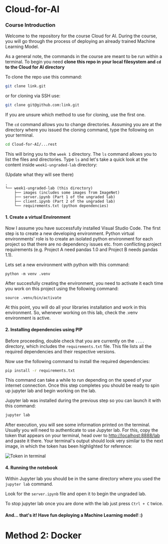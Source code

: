 # Cloud-for-AI

### Course Introduction 

Welcome to the repository for the course Cloud for AI. During the course, you will go through the process of deploying an already trained Machine Learning Model. 


As a general note, the commands in the course are meant to be run within a terminal. To begin you need **clone this repo in your local filesystem and `cd` to the Cloud for AI directory**

To clone the repo use this command:
```bash
git clone link.git
```

or for cloning via SSH use:
```bash
git clone git@github.com:link.git
```

If you are unsure which method to use for cloning, use the first one.

The `cd` command allows you to change directories. Assuming you are at the directory where you issued the cloning command, type the following on your terminal.
```bash
cd Cloud-for-AI/...rest
```
This will bring you to the `week 1` directory. The `ls` command allows you to list the files and directories.
Type `ls` and let's take a quick look at the content inside `week1-ungraded-lab` directory:

(Update what they will see there)
 
```
.
└── week1-ungraded-lab (this directory)
    ├── images (includes some images from ImageNet)
    ├── server.ipynb (Part 1 of the ungraded lab)
    ├── client.ipynb (Part 2 of the ungraded lab)
    └── requirements.txt (python dependencies)
```

#### 1. Create a virtual Environment

Now I assume you have successfully installed Visual Studio Code. The first step is to create a new developing environment. Python virtual environments' role is to create an isolated python environment for each project so that there are no dependency issues etc. from conflicting project requirements (e.g. Project A need pandas 1.0 and Project B needs pandas 1.1). 


Lets set a new environment with python with this command:

`python -m venv .venv`

After succesfully creating the environment, you need to activate it each time you work on this project using the following command:

`source .venv/bin/activate`

At this point, you will do all your libraries installation and work in this environment. So, whenever working on this lab, check the .venv environment is active.

#### 2. Installing dependencies using PIP 
 
Before proceeding, double check that you are currently on the `....` directory, which includes the `requirements.txt` file. This file lists all the required dependencies and their respective versions. 

Now use the following command to install the required dependencies:
 
```bash
pip install -r requirements.txt
```
This command can take a while to run depending on the speed of your internet connection. Once this step completes you should be ready to spin up jupyter lab and begin working on the lab.
 
Jupyter lab was installed during the previous step so you can launch it with this command:

```bash
jupyter lab
```
After execution, you will see some information printed on the terminal. Usually you will need to authenticate to use Jupyter lab. For this, copy the token that appears on your terminal, head over to [http://localhost:8888/lab](http://localhost:8888/lab) and paste it there. Your terminal's output should look very similar to the next image, in which the token has been highlighted for reference:


![Token in terminal](./assets/token.png)


#### 4. Running the notebook
 
Within Jupyter lab you should be in the same directory where you used the `jupyter lab` command.
 
Look for the `server.ipynb` file and open it to begin the ungraded lab.

To stop jupyter lab once you are done with the lab just press `Ctrl + C` twice.
 
#### And... that's it! Have fun deploying a Machine Learning model! :)

# 
#
#
# Method 2: Docker

